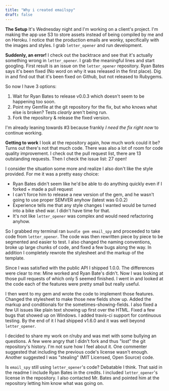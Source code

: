 ```yaml
---
title: "Why i created emailspy"
draft: false
---
```


**The Setup** It's Wednesday night and I'm working on a client's project. I'm making the app use S3 to store assets instead of being compiled by me and on Heroku. I notice that the production emails are wonky, specifically with the images and styles. I grab `letter_opener` and run development.

**Suddenly, an error!** I check out the backtrace and see that it's actually something wrong in `letter_opener`. I grab the meaningful lines and start googling. First result is an issue on the `letter_opener` repository. Ryan Bates says it's been fixed (No word on why it was released in the first place). Dig in and find out that it's been fixed on Github, but not released to Rubygems.

So now I have 3 options:

  1. Wait for Ryan Bates to release v0.0.3 which doesn't seem to be happening too soon.
  2. Point my Gemfile at the git repository for the fix, but who knows what else is broken? Tests *clearly* aren't being run.
  3. Fork the repository & release the fixed version.

I'm already leaning towards #3 because frankly *I need the fix right now* to continue working.

**Getting to work** I look at the repository again, how much work could it be? Turns out there's not that much code. There was also a lot of room for code quality improvement. I check out the pull request list, there are 13 outstanding requests. Then I check the issue list: 27 open!

I consider the situation some more and realize I also don't like the style provided. For me it was a pretty easy choice:

  * Ryan Bates didn't seem like he'd be able to do anything quickly even if I forked + made a pull request
  * I can't force him to release a new version of the gem, and he wasn't going to use proper SEMVER anyhow (latest was 0.0.2)
  * Experience tells me that any style changes I wanted would be turned into a bike shed war. I didn't have time for that.
  * It's not like `letter_opener` was complex and would need refactoring anyhow.

So I grabbed my terminal ran `bundle gem email_spy` and proceeded to take code from `letter_opener`. The code was then rewritten piece by piece to be segmented and easier to test. I also changed the naming conventions, broke up large chunks of code, and fixed a few bugs along the way. In addition I completely rewrote the stylesheet and the markup of the template.

Since I was satisfied with the public API I shipped 1.0.0. The differences were clear to me: Mine worked and Ryan Bate's didn't. Now I was looking at those pull requests of which only 5 seemed finished. I went in and looked at the code each of the features were pretty small but really useful.

I then went to my gem and wrote the code to implement those features. Changed the stylesheet to make those new fields show up. Added the markup and conditionals for the sometimes-showing-fields. I also fixed a few UI issues like plain text showing up first over the HTML. Fixed a few bugs that showed up on Windows. I added travis-ci support for continuous testing. By the end of it I had shipped v1.6.0 and it was well beyond `letter_opener`.

I decided to share my work on r/ruby and was met with some bullying an questions. A few were angry that I didn't fork and thus "lost" the git repository's history. I'm not sure how I feel about it. One commenter suggested that including the previous code's license wasn't enough. Another suggested I was "stealing" (MIT Licensed, Open Source) code.

Is `email_spy` still using `letter_opener`'s code? Debatable I think. That said in the readme I include Ryan Bates in the credits. I included `letter_opener`'s license in the repository. I also contacted Mr. Bates and pointed him at the repository letting him know what was going on.
